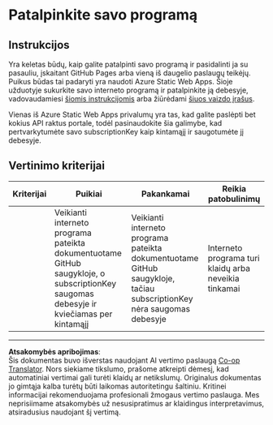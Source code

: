 <!--
CO_OP_TRANSLATOR_METADATA:
{
  "original_hash": "0ccdc1faa676a485c4c6ecbddb9f9067",
  "translation_date": "2025-08-28T19:46:15+00:00",
  "source_file": "3-transport/lessons/3-visualize-location-data/assignment.md",
  "language_code": "lt"
}
-->
# Patalpinkite savo programą

## Instrukcijos

Yra keletas būdų, kaip galite patalpinti savo programą ir pasidalinti ja su pasauliu, įskaitant GitHub Pages arba vieną iš daugelio paslaugų teikėjų. Puikus būdas tai padaryti yra naudoti Azure Static Web Apps. Šioje užduotyje sukurkite savo interneto programą ir patalpinkite ją debesyje, vadovaudamiesi [šiomis instrukcijomis](https://github.com/Azure/static-web-apps-cli) arba žiūrėdami [šiuos vaizdo įrašus](https://www.youtube.com/watch?v=ADVGIXciYn8&list=PLlrxD0HtieHgMPeBaDQFx9yNuFxx6S1VG&index=3). 

Vienas iš Azure Static Web Apps privalumų yra tas, kad galite paslėpti bet kokius API raktus portale, todėl pasinaudokite šia galimybe, kad pertvarkytumėte savo subscriptionKey kaip kintamąjį ir saugotumėte jį debesyje.

## Vertinimo kriterijai

| Kriterijai | Puikiai                                                                                                                               | Pakankamai                                                                                                         | Reikia patobulinimų                              |
| ---------- | ------------------------------------------------------------------------------------------------------------------------------------- | ----------------------------------------------------------------------------------------------------------------- | ------------------------------------------------ |
|            | Veikianti interneto programa pateikta dokumentuotame GitHub saugykloje, o subscriptionKey saugomas debesyje ir kviečiamas per kintamąjį | Veikianti interneto programa pateikta dokumentuotame GitHub saugykloje, tačiau subscriptionKey nėra saugomas debesyje | Interneto programa turi klaidų arba neveikia tinkamai |

---

**Atsakomybės apribojimas**:  
Šis dokumentas buvo išverstas naudojant AI vertimo paslaugą [Co-op Translator](https://github.com/Azure/co-op-translator). Nors siekiame tikslumo, prašome atkreipti dėmesį, kad automatiniai vertimai gali turėti klaidų ar netikslumų. Originalus dokumentas jo gimtąja kalba turėtų būti laikomas autoritetingu šaltiniu. Kritinei informacijai rekomenduojama profesionali žmogaus vertimo paslauga. Mes neprisiimame atsakomybės už nesusipratimus ar klaidingus interpretavimus, atsiradusius naudojant šį vertimą.